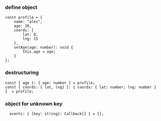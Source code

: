 ### define object
```
const profile = {
    name: "alex",
    age: 20,
    coords: {
        lat: 0,
        lng: 15
    },
    setAge(age: number): void {
        this.age = age;
    }
};
```

### destructuring
```
const { age }: { age: number } = profile;
const { coords: { lat, lng} }: { coords: { lat: number; lng: number } }  = profile;
```

### object for unknown key
```
  events: { [key: string]: Callback[] } = {};
```